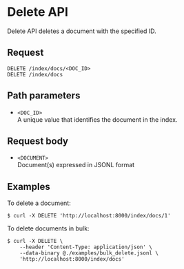 # Delete API

Delete API deletes a document with the specified ID.

## Request

```text
DELETE /index/docs/<DOC_ID>
DELETE /index/docs
```

## Path parameters

- `<DOC_ID>`  
A unique value that identifies the document in the index.

## Request body

- `<DOCUMENT>`  
Document(s) expressed in JSONL format

## Examples

To delete a document:

```text
$ curl -X DELETE 'http://localhost:8000/index/docs/1'
```

To delete documents in bulk:

```text
$ curl -X DELETE \
    --header 'Content-Type: application/json' \
    --data-binary @./examples/bulk_delete.jsonl \
    'http://localhost:8000/index/docs'
```